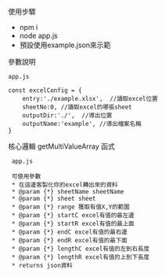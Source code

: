 使用步驟
- npm i
- node app.js
- 預設使用example.json來示範

參數說明
```
app.js

const excelConfig = {
    entry:'./example.xlsx',  //讀取excel位置
    sheetNo:0, //讀取excel的哪張sheet
    outputDir:'./',  //導出位置
    outputName:'example', //導出檔案名稱
}
```
核心邏輯 getMultiValueArray 函式
```
 app.js

 可使用參數
 * 在這邊客製化你的excel轉出來的資料
 * @param {*} sheetName sheetName
 * @param {*} sheet sheet
 * @param {*} range 獲取有值X,Y的範圍
 * @param {*} startC excel有值的最左邊
 * @param {*} startR excel有值的最上面
 * @param {*} endC excel有值的最右邊
 * @param {*} endR excel有值的最下面
 * @param {*} lengthC excel有值的左到右長度
 * @param {*} lengthR excel有值的上到下長度
 * returns json資料

```
